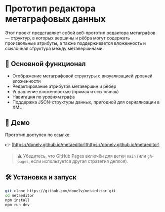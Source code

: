 # Прототип редактора метаграфовых данных

Этот проект представляет собой веб-прототип редактора метаграфов — структур, в которых вершины и рёбра могут содержать произвольные атрибуты, а также поддерживается вложенность и ссылочная структура между метавершинами.

## 🔧 Основной функционал

- Отображение метаграфовой структуры с визуализацией уровней вложенности
- Редактирование атрибутов метавершин и рёбер
- Управление вложенностью (прямая и ссылочная)
- Навигация по уровням графа
- Поддержка JSON-структуры данных, пригодной для сериализации в XML

## 🚀 Демо

Прототип доступен по ссылке:

👉 [https://donelv.github.io/metaeditor](https://donelv.github.io/metaeditor)

> ⚠️ Убедитесь, что GitHub Pages включён для ветки `main` (или `gh-pages`, если используется другая стратегия деплоя).

## 🛠️ Установка и запуск

```bash
git clone https://github.com/donelv/metaeditor.git
cd metaeditor
npm install
npm run dev
